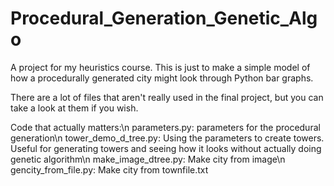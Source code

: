 # Procedural_Generation_Genetic_Algo
A project for my heuristics course. This is just to make a simple model of how a procedurally generated city might look through Python bar graphs.

There are a lot of files that aren't really used in the final project, but you can take a look at them if you wish.

Code that actually matters:\n
parameters.py: parameters for the procedural generation\n
tower_demo_d_tree.py: Using the parameters to create towers. Useful for generating towers and seeing how it looks without actually doing genetic algorithm\n
make_image_dtree.py: Make city from image\n
gencity_from_file.py: Make city from townfile.txt
